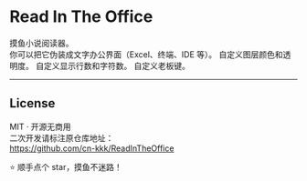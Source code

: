 # Read In The Office

摸鱼小说阅读器。  
你可以把它伪装成文字办公界面（Excel、终端、IDE 等）。
自定义图层颜色和透明度。
自定义显示行数和字符数。
自定义老板键。

---

## License  
MIT · 开源无商用  
二次开发请标注原仓库地址：  
https://github.com/cn-kkk/ReadInTheOffice

⭐ 顺手点个 star，摸鱼不迷路！
